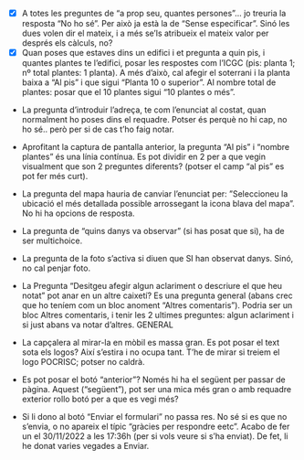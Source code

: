 - [x] A totes les preguntes de “a prop seu, quantes persones”... jo treuria la resposta “No ho
      sé”. Per això ja està la de “Sense especificar”. Sinó les dues volen dir el mateix, i a més
      se’ls atribueix el mateix valor per després els càlculs, no?
- [x] Quan poses que estaves dins un edifici i et pregunta a quin pis, i quantes plantes te
      l’edifici, posar les respostes com l’ICGC (pis: planta 1; nº total plantes: 1 planta). A més
      d’això, cal afegir el soterrani i la planta baixa a “Al pis” i que sigui “Planta 10 o
      superior”. Al nombre total de plantes: posar que el 10 plantes sigui “10 plantes o més”.

- La pregunta d’introduir l’adreça, te com l’enunciat al costat, quan normalment ho
  poses dins el requadre. Potser és perquè no hi cap, no ho sé.. però per si de cas t’ho
  faig notar.

- Aprofitant la captura de pantalla anterior, la pregunta “Al pis” i “nombre plantes” és
  una línia contínua. Es pot dividir en 2 per a que vegin visualment que son 2 preguntes
  diferents? (potser el camp “al pis” es pot fer més curt).
- La pregunta del mapa hauria de canviar l’enunciat per: ”Seleccioneu la ubicació el més
  detallada possible arrossegant la icona blava del mapa”. No hi ha opcions de resposta.
- La pregunta de “quins danys va observar” (si has posat que si), ha de ser multichoice.
- La pregunta de la foto s’activa si diuen que SI han observat danys. Sinó, no cal penjar
  foto.
- La Pregunta “Desitgeu afegir algun aclariment o descriure el que heu notat” pot anar
  en un altre caixetí? Es una pregunta general (abans crec que ho teníem com un bloc
  anoment “Altres comentaris”). Podria ser un bloc Altres comentaris, i tenir les 2
  ultimes preguntes: algun aclariment i si just abans va notar d’altres.
  GENERAL
- La capçalera al mirar-la en mòbil es massa gran. Es pot posar el text sota els logos? Així
  s’estira i no ocupa tant. T’he de mirar si treiem el logo POCRISC; potser no caldrà.

- Es pot posar el botó “anterior”? Només hi ha el següent per passar de pàgina. Aquest
  (“següent”), pot ser una mica més gran o amb requadre exterior rollo botó per a que
  es vegi més?
- Si li dono al botó “Enviar el formulari” no passa res. No sé si es que no s’envia, o no
  apareix el típic “gràcies per respondre eetc”. Acabo de fer un el 30/11/2022 a les
  17:36h (per si vols veure si s’ha enviat). De fet, li he donat varies vegades a Enviar.
